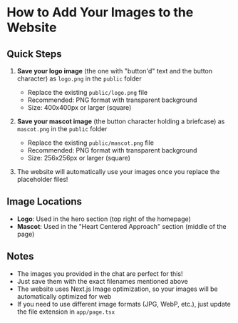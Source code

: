 # How to Add Your Images to the Website

## Quick Steps

1. **Save your logo image** (the one with "button'd" text and the button character) as `logo.png` in the `public` folder
   - Replace the existing `public/logo.png` file
   - Recommended: PNG format with transparent background
   - Size: 400x400px or larger (square)

2. **Save your mascot image** (the button character holding a briefcase) as `mascot.png` in the `public` folder
   - Replace the existing `public/mascot.png` file
   - Recommended: PNG format with transparent background
   - Size: 256x256px or larger (square)

3. The website will automatically use your images once you replace the placeholder files!

## Image Locations

- **Logo**: Used in the hero section (top right of the homepage)
- **Mascot**: Used in the "Heart Centered Approach" section (middle of the page)

## Notes

- The images you provided in the chat are perfect for this!
- Just save them with the exact filenames mentioned above
- The website uses Next.js Image optimization, so your images will be automatically optimized for web
- If you need to use different image formats (JPG, WebP, etc.), just update the file extension in `app/page.tsx`

